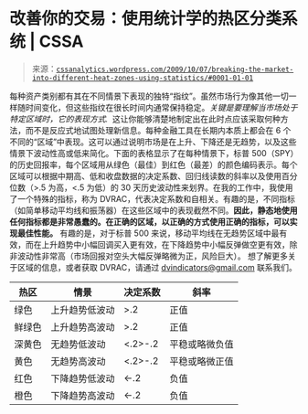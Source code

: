 <!--yml

类别：未分类

日期：2024-05-12 18:45:56

-->

# 改善你的交易：使用统计学的热区分类系统 | CSSA

> 来源：[`cssanalytics.wordpress.com/2009/10/07/breaking-the-market-into-different-heat-zones-using-statistics/#0001-01-01`](https://cssanalytics.wordpress.com/2009/10/07/breaking-the-market-into-different-heat-zones-using-statistics/#0001-01-01)

每种资产类别都有其在不同情景下表现的独特“指纹”。虽然市场行为像其他一切一样随时间变化，但这些指纹在很长时间内通常保持稳定。*关键是要理解当市场处于特定区域时，它的表现方式.*  这让你能够清楚地制定出在此时点应该采取何种方法，而不是反应式地试图处理新信息。每种金融工具在长期内本质上都会在 6 个不同的“区域”中表现。这可以通过说明市场是在上升、下降还是无趋势，以及这些情景下波动性高或低来简化。下面的表格显示了在每种情景下，标普 500（SPY）的历史回报率，每个区域用从绿色（最佳）到红色（最差）的颜色编码表示。每个区域可以根据中期高、低和收盘数据的决定系数、回归线读数的斜率以及使用百分位数（>.5 为高，<.5 为低）的 30 天历史波动性来划界。在我的工作中，我使用了一个特殊的指标，称为 DVRAC，代表决定系数和自相关。有趣的是，不同指标（如简单移动平均线和振荡器）在这些区域中的表现截然不同。**因此，静态地使用任何指标都是非常愚蠢的。在正确的区域，以正确的方式使用正确的指标，可以实现最佳性能。** 有趣的是，对于标普 500 来说，移动平均线在无趋势区域中最有效，而在上升趋势中小幅回调买入更有效，在下降趋势中小幅反弹做空更有效，除非波动性非常高（市场回报对空头大幅反弹略微为正，风险巨大）。 想了解更多关于区域的信息，或者获取 DVRAC，请通过 dvindicators@gmail.com 联系我们。

| **热区** | **情景** | **决定系数** | **斜率** |
| --- | --- | --- | --- |
| 绿色 | 上升趋势低波动 | >.2 | 正值 |
| 鲜绿色 | 上升趋势高波动 | >.2 | 正值 |
| 深黄色 | 无趋势低波动 | <.2>-.2 | 平稳或略微负值 |
| 黄色 | 无趋势高波动 | <.2>-.2 | 平稳或略微正值 |
| 红色 | 下降趋势低波动 | <-.2 | 负值 |
| 橙色 | 下降趋势高波动 | <-.2 | 负值 |
